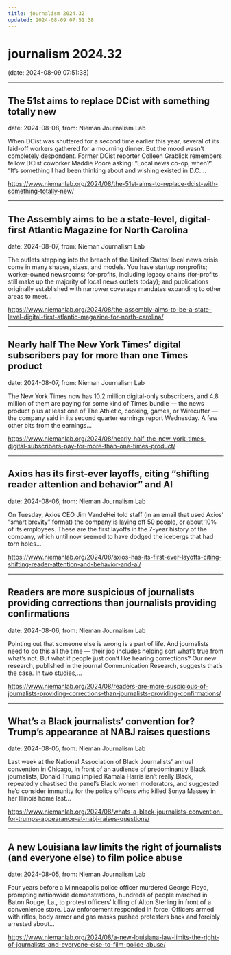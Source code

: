 ```yaml
---
title: journalism 2024.32
updated: 2024-08-09 07:51:38
---
```


# journalism 2024.32

(date: 2024-08-09 07:51:38)

---

## The 51st aims to replace DCist with something totally new

date: 2024-08-08, from: Nieman Journalism Lab

When DCist was shuttered for a second time earlier this year, several of its laid-off workers gathered for a mourning dinner. But the mood wasn’t completely despondent. Former DCist reporter Colleen Grablick remembers fellow DCist coworker Maddie Poore asking: “Local news co-op, when?” &#8220;It’s something I had been thinking about and wishing existed in D.C.... 

<https://www.niemanlab.org/2024/08/the-51st-aims-to-replace-dcist-with-something-totally-new/>

---

## The Assembly aims to be a state-level, digital-first Atlantic Magazine for North Carolina

date: 2024-08-07, from: Nieman Journalism Lab

The outlets stepping into the breach of the United States’ local news crisis come in many shapes, sizes, and models. You have startup nonprofits; worker-owned newsrooms; for-profits, including legacy chains (for-profits still make up the majority of local news outlets today); and publications originally established with narrower coverage mandates expanding to other areas to meet... 

<https://www.niemanlab.org/2024/08/the-assembly-aims-to-be-a-state-level-digital-first-atlantic-magazine-for-north-carolina/>

---

## Nearly half The New York Times’ digital subscribers pay for more than one Times product

date: 2024-08-07, from: Nieman Journalism Lab

The New York Times now has 10.2 million digital-only subscribers, and 4.8 million of them are paying for some kind of Times bundle — the news product plus at least one of The Athletic, cooking, games, or Wirecutter — the company said in its second quarter earnings report Wednesday. A few other bits from the earnings... 

<https://www.niemanlab.org/2024/08/nearly-half-the-new-york-times-digital-subscribers-pay-for-more-than-one-times-product/>

---

## Axios has its first-ever layoffs, citing “shifting reader attention and behavior” and AI

date: 2024-08-06, from: Nieman Journalism Lab

On Tuesday, Axios CEO Jim VandeHei told staff (in an email that used Axios’ “smart brevity” format) the company is laying off 50 people, or about 10% of its employees. These are the first layoffs in the 7-year history of the company, which until now seemed to have dodged the icebergs that had torn holes... 

<https://www.niemanlab.org/2024/08/axios-has-its-first-ever-layoffs-citing-shifting-reader-attention-and-behavior-and-ai/>

---

## Readers are more suspicious of journalists providing corrections than journalists providing confirmations

date: 2024-08-06, from: Nieman Journalism Lab

Pointing out that someone else is wrong is a part of life. And journalists need to do this all the time — their job includes helping sort what’s true from what’s not. But what if people just don’t like hearing corrections? Our new research, published in the journal Communication Research, suggests that’s the case. In two studies,... 

<https://www.niemanlab.org/2024/08/readers-are-more-suspicious-of-journalists-providing-corrections-than-journalists-providing-confirmations/>

---

## What’s a Black journalists’ convention for? Trump’s appearance at NABJ raises questions

date: 2024-08-05, from: Nieman Journalism Lab

Last week at the National Association of Black Journalists&#8217; annual convention in Chicago, in front of an audience of predominantly Black journalists, Donald Trump implied Kamala Harris isn&#8217;t really Black, repeatedly chastised the panel&#8217;s Black women moderators, and suggested he&#8217;d consider immunity for the police officers who killed Sonya Massey in her Illinois home last... 

<https://www.niemanlab.org/2024/08/whats-a-black-journalists-convention-for-trumps-appearance-at-nabj-raises-questions/>

---

## A new Louisiana law limits the right of journalists (and everyone else) to film police abuse

date: 2024-08-05, from: Nieman Journalism Lab

Four years before a Minneapolis police officer murdered George Floyd, prompting nationwide demonstrations, hundreds of people marched in Baton Rouge, La., to protest officers&#8217; killing of Alton Sterling in front of a convenience store. Law enforcement responded in force: Officers armed with rifles, body armor and gas masks pushed protesters back and forcibly arrested about... 

<https://www.niemanlab.org/2024/08/a-new-louisiana-law-limits-the-right-of-journalists-and-everyone-else-to-film-police-abuse/>

